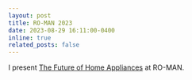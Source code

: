 ```yaml
---
layout: post
title: RO-MAN 2023
date: 2023-08-29 16:11:00-0400
inline: true
related_posts: false
---
```


I present [The Future of Home Appliances](https://ieeexplore.ieee.org/document/10309555) at RO-MAN.
